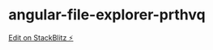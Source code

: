 # angular-file-explorer-prthvq

[Edit on StackBlitz ⚡️](https://stackblitz.com/edit/angular-file-explorer-prthvq)